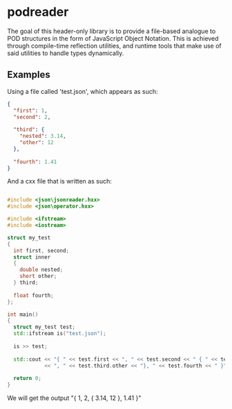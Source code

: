 # podreader

The goal of this header-only library is to provide a file-based analogue to POD structures in the form of
JavaScript Object Notation. This is achieved through compile-time reflection utilities, and runtime tools
that make use of said utilities to handle types dynamically.

## Examples

Using a file called 'test.json', which appears as such:

```json
{
  "first": 1,
  "second": 2,
  
  "third": {
    "nested": 3.14,
    "other": 12
  },
  
  "fourth": 1.41
}
```

And a cxx file that is written as such:

```cpp

#include <json\jsonreader.hxx>
#include <json\operator.hxx>

#include <ifstream>
#include <iostream>

struct my_test
{
  int first, second;
  struct inner
  {
    double nested;
    short other;
  } third;
  
  float fourth;
};

int main()
{
  struct my_test test;
  std::ifstream is("test.json");
  
  is >> test;
  
  std::cout << "{ " << test.first << ", " << test.second << " { " << test.third.nested
            << ", " << test.third.other << "}, " << test.fourth << " }" << std::endl;
  
  return 0;
}

```

We will get the output "{ 1, 2, { 3.14, 12 }, 1.41 }"
